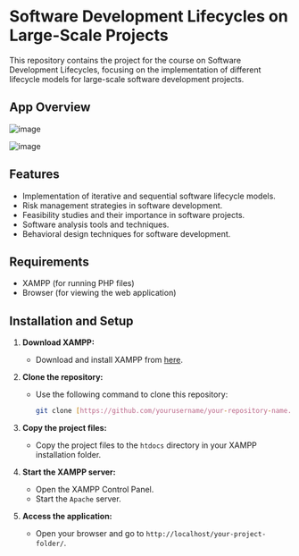 # Software Development Lifecycles on Large-Scale Projects

This repository contains the project for the course on Software Development Lifecycles, focusing on the implementation of different lifecycle models for large-scale software development projects.

## App Overview

![image](https://github.com/user-attachments/assets/9c826639-b612-4083-9997-94f15beeea82)

![image](https://github.com/user-attachments/assets/7b24b4bf-0060-4418-8771-01913d3c7253)



## Features

- Implementation of iterative and sequential software lifecycle models.
- Risk management strategies in software development.
- Feasibility studies and their importance in software projects.
- Software analysis tools and techniques.
- Behavioral design techniques for software development.

## Requirements

- XAMPP (for running PHP files)
- Browser (for viewing the web application)

## Installation and Setup

1. **Download XAMPP:**
   - Download and install XAMPP from [here](https://www.apachefriends.org/index.html).

2. **Clone the repository:**
   - Use the following command to clone this repository:
     ```bash
     git clone [https://github.com/yourusername/your-repository-name.git](https://github.com/BalaMuralikodeeswaran/Software-Development-Lifecycles-on-Large-Scale-Projects](https://github.com/BalaMuralikodeeswaran/Software-Development-Lifecycles-on-Large-Scale-Projects.git)
     ```

3. **Copy the project files:**
   - Copy the project files to the `htdocs` directory in your XAMPP installation folder.

4. **Start the XAMPP server:**
   - Open the XAMPP Control Panel.
   - Start the `Apache` server.

5. **Access the application:**
   - Open your browser and go to `http://localhost/your-project-folder/`.

